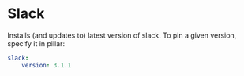 Slack
=====

Installs (and updates to) latest version of slack. To pin a given version, specify it in pillar:


```yaml
slack:
    version: 3.1.1
```
